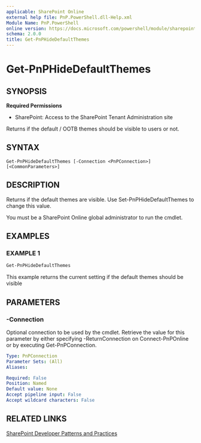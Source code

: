 ```yaml
---
applicable: SharePoint Online
external help file: PnP.PowerShell.dll-Help.xml
Module Name: PnP.PowerShell
online version: https://docs.microsoft.com/powershell/module/sharepoint-pnp/get-pnphidedefaultthemes
schema: 2.0.0
title: Get-PnPHideDefaultThemes
---
```


# Get-PnPHideDefaultThemes

## SYNOPSIS

**Required Permissions**

* SharePoint: Access to the SharePoint Tenant Administration site

Returns if the default / OOTB themes should be visible to users or not.

## SYNTAX

```
Get-PnPHideDefaultThemes [-Connection <PnPConnection>] [<CommonParameters>]
```

## DESCRIPTION
Returns if the default themes are visible. Use Set-PnPHideDefaultThemes to change this value.

You must be a SharePoint Online global administrator to run the cmdlet.

## EXAMPLES

### EXAMPLE 1
```powershell
Get-PnPHideDefaultThemes
```

This example returns the current setting if the default themes should be visible

## PARAMETERS

### -Connection
Optional connection to be used by the cmdlet. Retrieve the value for this parameter by either specifying -ReturnConnection on Connect-PnPOnline or by executing Get-PnPConnection.

```yaml
Type: PnPConnection
Parameter Sets: (All)
Aliases:

Required: False
Position: Named
Default value: None
Accept pipeline input: False
Accept wildcard characters: False
```

## RELATED LINKS

[SharePoint Developer Patterns and Practices](https://aka.ms/sppnp)